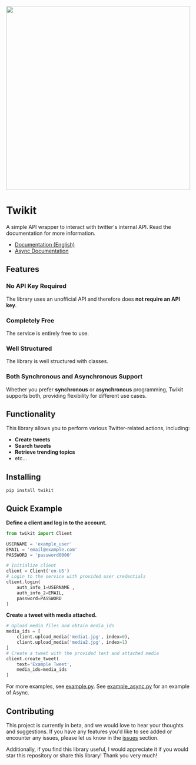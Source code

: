 <img src="https://i.imgur.com/VbAcRG5.jpg" width="500">

# Twikit
A simple API wrapper to interact with twitter's internal API.
Read the documentation for more information.
- [Documentation (English)](https://twikit.readthedocs.io/en/latest/twikit.html)
- [Async Documentation](https://twikit.readthedocs.io/en/latest/twikit.twikit_async.html)

## Features
### No API Key Required
The library uses an unofficial API and therefore does **not require an API key**.
### Completely Free
The service is entirely free to use.
### Well Structured
The library is well structured with classes.
### Both Synchronous and Asynchronous Support
Whether you prefer **synchronous** or **asynchronous** programming,
Twikit supports both, providing flexibility for different use cases.

## Functionality
This library allows you to perform various Twitter-related actions, including:
- **Create tweets**
- **Search tweets**
- **Retrieve trending topics**
- etc...

## Installing
 ```back
 pip install twikit
 ```

## Quick Example
**Define a client and log in to the account.**
```python
from twikit import Client

USERNAME = 'example_user'
EMAIL = 'email@example.com'
PASSWORD = 'password0000'

# Initialize client
client = Client('en-US')
# Login to the service with provided user credentials
client.login(
    auth_info_1=USERNAME ,
    auth_info_2=EMAIL,
    password=PASSWORD
)
```
**Create a tweet with media attached.**
```python
# Upload media files and obtain media_ids
media_ids = [
    client.upload_media('media1.jpg', index=0),
    client.upload_media('media2.jpg', index=1)
]
# Create a tweet with the provided text and attached media
client.create_tweet(
    text='Example Tweet',
    media_ids=media_ids
)
```

For more examples, see [example.py](https://github.com/d60/twikit/blob/main/example.py).
See [example_async.py](https://github.com/d60/twikit/blob/main/example_async.py) for an example of Async.

## Contributing
This project is currently in beta, and we would love to hear your thoughts and suggestions.
If you have any features you'd like to see added or encounter any issues,
please let us know in the [issues](https://github.com/d60/twikit/issues) section.

Additionally, if you find this library useful, I would appreciate it if you would star this repository or share this library! Thank you very much!
